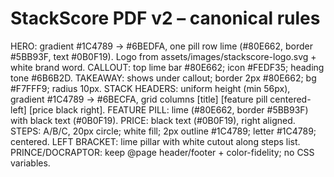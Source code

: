 # StackScore PDF v2 – canonical rules
HERO: gradient #1C4789 → #6BEDFA, one pill row lime (#80E662, border #5BB93F, text #0B0F19). Logo from assets/images/stackscore-logo.svg + white brand word.
CALLOUT: top lime bar #80E662; icon #FEDF35; heading tone #6B6B2D.
TAKEAWAY: shows under callout; border 2px #80E662; bg #F7FFF9; radius 10px.
STACK HEADERS: uniform height (min 56px), gradient #1C4789 → #6BECFA, grid columns [title] [feature pill centered-left] [price black right].
FEATURE PILL: lime (#80E662, border #5BB93F) with black text (#0B0F19).
PRICE: black text (#0B0F19), right aligned.
STEPS: A/B/C, 20px circle; white fill; 2px outline #1C4789; letter #1C4789; centered.
LEFT BRACKET: lime pillar with white cutout along steps list.
PRINCE/DOCRAPTOR: keep @page header/footer + color-fidelity; no CSS variables.
